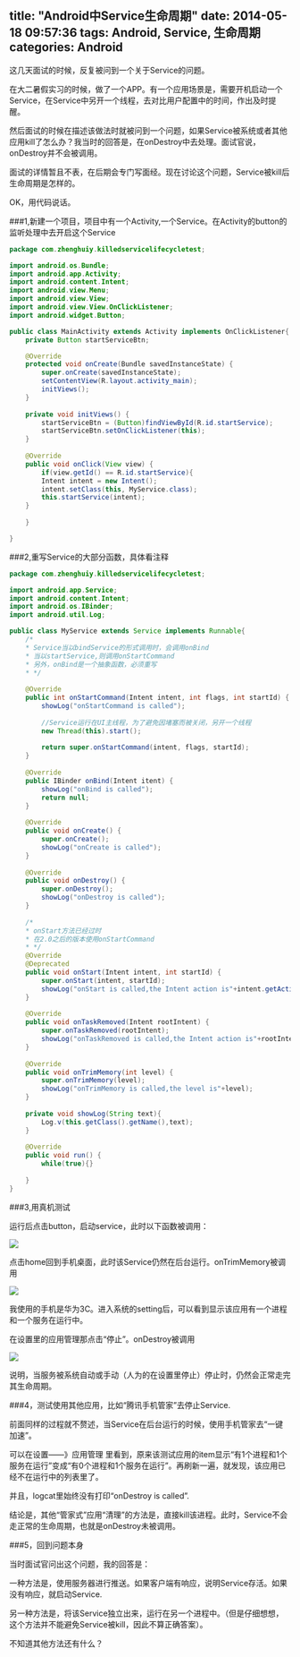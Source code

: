title: "Android中Service生命周期"
date: 2014-05-18 09:57:36
tags: Android, Service, 生命周期
categories: Android
---
这几天面试的时候，反复被问到一个关于Service的问题。

在大二暑假实习的时候，做了一个APP。有一个应用场景是，需要开机启动一个Service，在Service中另开一个线程，去对比用户配置中的时间，作出及时提醒。

然后面试的时候在描述该做法时就被问到一个问题，如果Service被系统或者其他应用kill了怎么办？我当时的回答是，在onDestroy中去处理。面试官说，onDestroy并不会被调用。

面试的详情暂且不表，在后期会专门写面经。现在讨论这个问题，Service被kill后生命周期是怎样的。


OK，用代码说话。

###1,新建一个项目，项目中有一个Activity,一个Service。在Activity的button的监听处理中去开启这个Service
```Java
package com.zhenghuiy.killedservicelifecycletest;

import android.os.Bundle;
import android.app.Activity;
import android.content.Intent;
import android.view.Menu;
import android.view.View;
import android.view.View.OnClickListener;
import android.widget.Button;

public class MainActivity extends Activity implements OnClickListener{
    private Button startServiceBtn;

    @Override
    protected void onCreate(Bundle savedInstanceState) {
        super.onCreate(savedInstanceState);
        setContentView(R.layout.activity_main);
        initViews();
    }
    
    private void initViews() {
        startServiceBtn = (Button)findViewById(R.id.startService);
        startServiceBtn.setOnClickListener(this);
    }
    
    @Override
    public void onClick(View view) {
        if(view.getId() == R.id.startService){
        Intent intent = new Intent();
        intent.setClass(this, MyService.class);
        this.startService(intent);
    }
    
    }

}
```
###2,重写Service的大部分函数，具体看注释
<!--more-->
```Java
package com.zhenghuiy.killedservicelifecycletest;

import android.app.Service;
import android.content.Intent;
import android.os.IBinder;
import android.util.Log;

public class MyService extends Service implements Runnable{
    /*
    * Service当以bindService的形式调用时，会调用onBind
    * 当以startService,则调用onStartCommand
    * 另外，onBind是一个抽象函数，必须重写
    * */
    
    @Override
    public int onStartCommand(Intent intent, int flags, int startId) {
        showLog("onStartCommand is called");
        
        //Service运行在UI主线程，为了避免因堵塞而被关闭，另开一个线程
        new Thread(this).start();
        
        return super.onStartCommand(intent, flags, startId);
    }
    
    @Override
    public IBinder onBind(Intent itent) {
        showLog("onBind is called");
        return null;
    }
    
    @Override
    public void onCreate() {
        super.onCreate();
        showLog("onCreate is called");
    }
    
    @Override
    public void onDestroy() {
        super.onDestroy();
        showLog("onDestroy is called");
    }
    
    /*
    * onStart方法已经过时
    * 在2.0之后的版本使用onStartCommand
    * */
    @Override
    @Deprecated
    public void onStart(Intent intent, int startId) {
        super.onStart(intent, startId);
        showLog("onStart is called,the Intent action is"+intent.getAction());
    }
    
    @Override
    public void onTaskRemoved(Intent rootIntent) {
        super.onTaskRemoved(rootIntent);
        showLog("onTaskRemoved is called,the Intent action is"+rootIntent.getAction());
    }
    
    @Override
    public void onTrimMemory(int level) {
        super.onTrimMemory(level);
        showLog("onTrimMemory is called,the level is"+level);
    }
    
    private void showLog(String text){
        Log.v(this.getClass().getName(),text);
    }
    
    @Override
    public void run() {
        while(true){}
    
    }
}
```
###3,用真机测试

运行后点击button，启动service，此时以下函数被调用：

![](http://zhenghuiy-blog.qiniudn.com/1.jpg)


点击home回到手机桌面，此时该Service仍然在后台运行。onTrimMemory被调用

![](http://zhenghuiy-blog.qiniudn.com/2.jpg)

我使用的手机是华为3C。进入系统的setting后，可以看到显示该应用有一个进程和一个服务在运行中。

在设置里的应用管理那点击“停止”。onDestroy被调用

![](http://zhenghuiy-blog.qiniudn.com/3.jpg)

说明，当服务被系统自动或手动（人为的在设置里停止）停止时，仍然会正常走完其生命周期。

###4，测试使用其他应用，比如“腾讯手机管家”去停止Service.

前面同样的过程就不赘述，当Service在后台运行的时候，使用手机管家去“一键加速”。

可以在设置——》应用管理 里看到，原来该测试应用的item显示“有1个进程和1个服务在运行”变成“有0个进程和1个服务在运行”。再刷新一遍，就发现，该应用已经不在运行中的列表里了。

并且，logcat里始终没有打印“onDestroy is called”.

结论是，其他“管家式”应用“清理”的方法是，直接kill该进程。此时，Service不会走正常的生命周期，也就是onDestroy未被调用。

###5，回到问题本身

当时面试官问出这个问题，我的回答是：

一种方法是，使用服务器进行推送。如果客户端有响应，说明Service存活。如果没有响应，就启动Service.

另一种方法是，将该Service独立出来，运行在另一个进程中。（但是仔细想想，这个方法并不能避免Service被kill，因此不算正确答案）。

不知道其他方法还有什么？

